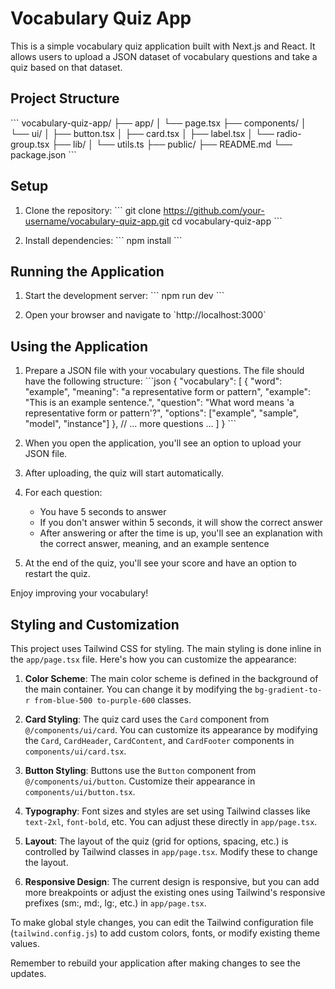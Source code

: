 # Vocabulary Quiz App

This is a simple vocabulary quiz application built with Next.js and React. It allows users to upload a JSON dataset of vocabulary questions and take a quiz based on that dataset.

## Project Structure

\`\`\`
vocabulary-quiz-app/
├── app/
│   └── page.tsx
├── components/
│   └── ui/
│       ├── button.tsx
│       ├── card.tsx
│       ├── label.tsx
│       └── radio-group.tsx
├── lib/
│   └── utils.ts
├── public/
├── README.md
└── package.json
\`\`\`

## Setup

1. Clone the repository:
   \`\`\`
   git clone https://github.com/your-username/vocabulary-quiz-app.git
   cd vocabulary-quiz-app
   \`\`\`

2. Install dependencies:
   \`\`\`
   npm install
   \`\`\`

## Running the Application

1. Start the development server:
   \`\`\`
   npm run dev
   \`\`\`

2. Open your browser and navigate to \`http://localhost:3000\`

## Using the Application

1. Prepare a JSON file with your vocabulary questions. The file should have the following structure:
   \`\`\`json
   {
     "vocabulary": [
       {
         "word": "example",
         "meaning": "a representative form or pattern",
         "example": "This is an example sentence.",
         "question": "What word means 'a representative form or pattern'?",
         "options": ["example", "sample", "model", "instance"]
       },
       // ... more questions ...
     ]
   }
   \`\`\`

2. When you open the application, you'll see an option to upload your JSON file.

3. After uploading, the quiz will start automatically.

4. For each question:
   - You have 5 seconds to answer
   - If you don't answer within 5 seconds, it will show the correct answer
   - After answering or after the time is up, you'll see an explanation with the correct answer, meaning, and an example sentence

5. At the end of the quiz, you'll see your score and have an option to restart the quiz.

Enjoy improving your vocabulary!

## Styling and Customization

This project uses Tailwind CSS for styling. The main styling is done inline in the `app/page.tsx` file. Here's how you can customize the appearance:

1. **Color Scheme**: The main color scheme is defined in the background of the main container. You can change it by modifying the `bg-gradient-to-r from-blue-500 to-purple-600` classes.

2. **Card Styling**: The quiz card uses the `Card` component from `@/components/ui/card`. You can customize its appearance by modifying the `Card`, `CardHeader`, `CardContent`, and `CardFooter` components in `components/ui/card.tsx`.

3. **Button Styling**: Buttons use the `Button` component from `@/components/ui/button`. Customize their appearance in `components/ui/button.tsx`.

4. **Typography**: Font sizes and styles are set using Tailwind classes like `text-2xl`, `font-bold`, etc. You can adjust these directly in `app/page.tsx`.

5. **Layout**: The layout of the quiz (grid for options, spacing, etc.) is controlled by Tailwind classes in `app/page.tsx`. Modify these to change the layout.

6. **Responsive Design**: The current design is responsive, but you can add more breakpoints or adjust the existing ones using Tailwind's responsive prefixes (sm:, md:, lg:, etc.) in `app/page.tsx`.

To make global style changes, you can edit the Tailwind configuration file (`tailwind.config.js`) to add custom colors, fonts, or modify existing theme values.

Remember to rebuild your application after making changes to see the updates.

